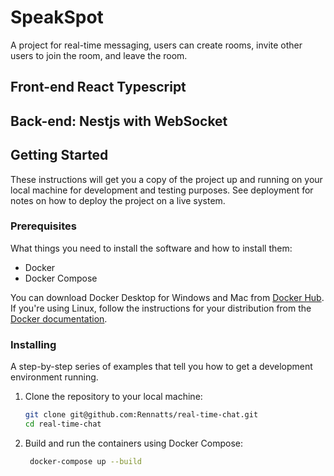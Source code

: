 # SpeakSpot

A project for real-time messaging, users can create rooms, invite other users to join the room, and leave the room.

## Front-end React Typescript
## Back-end: Nestjs with WebSocket

## Getting Started

These instructions will get you a copy of the project up and running on your local machine for development and testing purposes. See deployment for notes on how to deploy the project on a live system.

### Prerequisites

What things you need to install the software and how to install them:

- Docker
- Docker Compose

You can download Docker Desktop for Windows and Mac from [Docker Hub](https://hub.docker.com/?overlay=onboarding). If you're using Linux, follow the instructions for your distribution from the [Docker documentation](https://docs.docker.com/engine/install/).


### Installing

A step-by-step series of examples that tell you how to get a development environment running.

1. Clone the repository to your local machine:

   ```bash
   git clone git@github.com:Rennatts/real-time-chat.git
   cd real-time-chat

2. Build and run the containers using Docker Compose:
   ```bash
    docker-compose up --build
